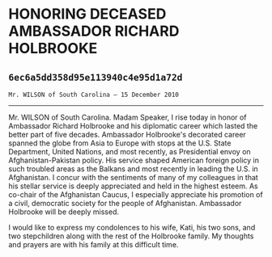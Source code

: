 # HONORING DECEASED AMBASSADOR RICHARD HOLBROOKE
## `6ec6a5dd358d95e113940c4e95d1a72d`
`Mr. WILSON of South Carolina — 15 December 2010`

---


Mr. WILSON of South Carolina. Madam Speaker, I rise today in honor of 
Ambassador Richard Holbrooke and his diplomatic career which lasted the 
better part of five decades. Ambassador Holbrooke's decorated career 
spanned the globe from Asia to Europe with stops at the U.S. State 
Department, United Nations, and most recently, as Presidential envoy on 
Afghanistan-Pakistan policy. His service shaped American foreign policy 
in such troubled areas as the Balkans and most recently in leading the 
U.S. in Afghanistan. I concur with the sentiments of many of my 
colleagues in that his stellar service is deeply appreciated and held 
in the highest esteem. As co-chair of the Afghanistan Caucus, I 
especially appreciate his promotion of a civil, democratic society for 
the people of Afghanistan. Ambassador Holbrooke will be deeply missed.

I would like to express my condolences to his wife, Kati, his two 
sons, and two stepchildren along with the rest of the Holbrooke family. 
My thoughts and prayers are with his family at this difficult time.
